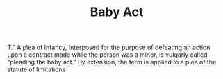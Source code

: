 ---
title: Baby Act
letter: B
permalink: "/definitions/bld-baby-aot.html"
body: T.” A plea of Infancy, Interposed for the purpose of defeating an action upon
  a contract made while the person was a minor, is vulgarly called “pleading the baby
  act.” By extension, the term is applied to a plea of the statute of limitations
published_at: '2018-07-07'
source: Black's Law Dictionary 2nd Ed (1910)
layout: post
---